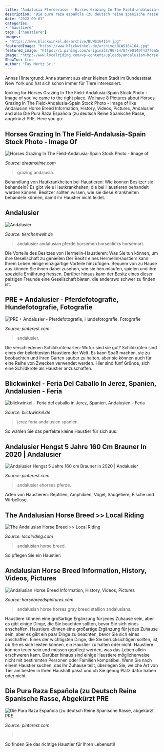 ```yaml
---
title: "Andalusia Pferderasse - Horses Grazing In The Field-andalusia-spain Stock Photo"
description: "Die pura raza española (zu deutsch reine spanische rasse, abgekürzt pre"
date: "2022-09-01"
categories:
- "haustiere"
tags: ["haustiere"]
images:
- "https://www.blickwinkel.de/archive/BLWS164164.jpg"
featuredImage: "https://www.blickwinkel.de/archive/BLWS164164.jpg"
featured_image: "https://i.pinimg.com/originals/90/14/0f/90140f437f6a5c50f18225e8bedc62b2.jpg"
image: "http://www.localriding.com/wp-content/uploads/andalusian-horse-1.jpg"
ShowToc: true
author: "Fay Mertz Sr."
---
```



Annas Hintergrund: Anna stammt aus einer kleinen Stadt im Bundesstaat New York und hat sich schon immer für Tiere interessiert.

	

		
looking for Horses Grazing In The Field-Andalusia-Spain Stock Photo - Image of you've came to the right place. We have 8 Pictures about Horses Grazing In The Field-Andalusia-Spain Stock Photo - Image of like Andalusian Horse Breed Information, History, Videos, Pictures, Andalusier and also Die Pura Raza Española (zu deutsch Reine Spanische Rasse, abgekürzt PRE. Here you go:
		
    
## Horses Grazing In The Field-Andalusia-Spain Stock Photo - Image Of

<img loading=lazy src="https://thumbs.dreamstime.com/z/horses-grazing-field-andalusia-spain-horses-grazing-field-andalusia-spain-europe-166072608.jpg" onerror="this.onerror=null;this.src='https://tse3.mm.bing.net/th?id=OIP.CkWQb_qAkHdZnPYCYrDxtQHaKb&amp;pid=15.1';" alt="Horses Grazing In The Field-Andalusia-Spain Stock Photo - Image of">

_Source: dreamstime.com_

>grazing andalusia. 

	

Behandlung von Hautkrankheiten bei Haustieren: Wie können Besitzer sie behandeln?
Es gibt viele Hautkrankheiten, die bei Haustieren behandelt werden können. Besitzer sollten wissen, wie sie diese Krankheiten behandeln können, damit ihr Haustier nicht leidet.

    
## Andalusier

<img loading=lazy src="https://www.tierchenwelt.de/images/stories/haustiere/pferde/andalusier_weiss_l.jpg" onerror="this.onerror=null;this.src='https://tse2.mm.bing.net/th?id=OIP.X8KZJPJfYgHB9jsSkvgrVgHaE8&amp;pid=15.1';" alt="Andalusier">

_Source: tierchenwelt.de_

>andalusier andalusian pferde horsemen horseclicks horsemart. 

	

Die Vorteile des Besitzes von Hermelin-Haustieren: Was Sie tun können, um ihre Gesellschaft zu genießen
Der Besitz eines HermelinHaustiers kann Ihrem Leben einige einzigartige Vorteile hinzufügen. Bequem von zu Hause aus können Sie ihnen dabei zusehen, wie sie herumlaufen, spielen und ihre spezielle Ernährung fressen. Darüber hinaus kann der Besitz eines dieser pelzigen Freunde eine Gesellschaft bieten, die anderswo schwer zu finden ist.

    
## PRE + Andalusier - Pferdefotografie, Hundefotografie, Fotografie

<img loading=lazy src="https://i.pinimg.com/originals/90/14/0f/90140f437f6a5c50f18225e8bedc62b2.jpg" onerror="this.onerror=null;this.src='https://tse4.mm.bing.net/th?id=OIP.1q0lS-byCQ6d2PMzOhYybwHaE7&amp;pid=15.1';" alt="PRE + Andalusier - Pferdefotografie, Hundefotografie, Fotografie">

_Source: pinterest.com_

>andalusier. 

	

Die verschiedenen Schildkrötenarten: Wofür sind sie gut?
Schildkröten sind eines der beliebtesten Haustiere der Welt. Es kann Spaß machen, sie zu beobachten und Ihren Garten sauber zu halten, aber sie können auch für eine Reihe von Zwecken verwendet werden. Hier sind fünf Gründe, sich eine Schildkröte als Haustier anzuschaffen.

    
## Blickwinkel - Feria Del Caballo In Jerez, Spanien, Andalusien - Feria

<img loading=lazy src="https://www.blickwinkel.de/archive/BLWS164164.jpg" onerror="this.onerror=null;this.src='https://tse2.mm.bing.net/th?id=OIP.U9Vp4VuhKzkESBIsbV_zRQHaE7&amp;pid=15.1';" alt="blickwinkel - Feria del caballo in Jerez, Spanien, Andalusien - Feria">

_Source: blickwinkel.de_

>jerez feria andalusien spanien. 

	

So wählen Sie das perfekte kleine Haustier für sich aus.

    
## Andalusier Hengst 5 Jahre 160 Cm Brauner In 2020 | Andalusier

<img loading=lazy src="https://i.pinimg.com/originals/78/ca/ea/78caea5fa53d5644ff8b5abee581129d.jpg" onerror="this.onerror=null;this.src='https://tse3.mm.bing.net/th?id=OIP.vFmOwL0WPqLw9wOIsi9LeAHaFj&amp;pid=15.1';" alt="Andalusier Hengst 5 Jahre 160 cm Brauner in 2020 | Andalusier">

_Source: pinterest.com_

>andalusier ehorses pferde. 

	

Arten von Haustieren: Reptilien, Amphibien, Vögel, Säugetiere, Fische und Wirbellose.

    
## The Andalusian Horse Breed &gt;&gt; Local Riding

<img loading=lazy src="http://www.localriding.com/wp-content/uploads/andalusian-horse-1.jpg" onerror="this.onerror=null;this.src='https://tse3.mm.bing.net/th?id=OIP._dG_Nm5vl6FuDSJrFUBQuAHaGA&amp;pid=15.1';" alt="The Andalusian Horse Breed &gt;&gt; Local Riding">

_Source: localriding.com_

>andalusian horse breed. 

	

So pflegen Sie ein Haustier:

    
## Andalusian Horse Breed Information, History, Videos, Pictures

<img loading=lazy src="http://www.horsebreedspictures.com/wp-content/uploads/2018/06/Gray-Andalusian-Horse.jpg" onerror="this.onerror=null;this.src='https://tse2.mm.bing.net/th?id=OIP.-X4izulaAUA9xVetz2_xvQHaHR&amp;pid=15.1';" alt="Andalusian Horse Breed Information, History, Videos, Pictures">

_Source: horsebreedspictures.com_

>andalusian horse horses gray breed stallion andalusians. 

	

Haustiere können eine großartige Ergänzung für jedes Zuhause sein, aber es gibt einige Dinge, die Sie beachten sollten, bevor Sie sich eines anschaffen.
Haustiere können eine großartige Ergänzung für jedes Zuhause sein, aber es gibt ein paar Dinge zu beachten, bevor Sie sich eines anschaffen. Eines der wichtigsten Dinge, die Sie berücksichtigen sollten, ist, ob Sie es sich leisten können, ein Haustier zu halten oder nicht. Haustiere können teuer sein und müssen gepflegt werden, was das Leben allein erschweren kann. Darüber hinaus sind einige Haustiere möglicherweise nicht mit bestimmten Personen oder Familien kompatibel. Wenn Sie nach einem Haustier suchen, das Ihr Zuhause teilt, überlegen Sie, welche Art von Tier am besten in Ihren Haushalt passt und ob Sie genug Platz dafür haben oder nicht.

    
## Die Pura Raza Española (zu Deutsch Reine Spanische Rasse, Abgekürzt PRE

<img loading=lazy src="https://i.pinimg.com/originals/35/d3/4c/35d34c09936aa2d0d3fcdc6661b2907f.jpg" onerror="this.onerror=null;this.src='https://tse2.mm.bing.net/th?id=OIP.2HbbKc0FC5JdNUwQwfM0pwHaE8&amp;pid=15.1';" alt="Die Pura Raza Española (zu deutsch Reine Spanische Rasse, abgekürzt PRE">

_Source: pinterest.com_

>. 

	

So finden Sie das richtige Haustier für Ihren Lebensstil


